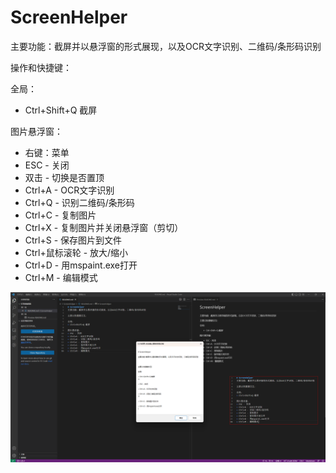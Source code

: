 ﻿# ScreenHelper

主要功能：截屏并以悬浮窗的形式展现，以及OCR文字识别、二维码/条形码识别

操作和快捷键：

全局：
+ Ctrl+Shift+Q 截屏

图片悬浮窗：
+ 右键：菜单
+ ESC - 关闭
+ 双击 - 切换是否置顶
+ Ctrl+A - OCR文字识别
+ Ctrl+Q - 识别二维码/条形码
+ Ctrl+C - 复制图片
+ Ctrl+X - 复制图片并关闭悬浮窗（剪切）
+ Ctrl+S - 保存图片到文件
+ Ctrl+鼠标滚轮 - 放大/缩小
+ Ctrl+D - 用mspaint.exe打开
+ Ctrl+M - 编辑模式

![example1](./example1.png)
